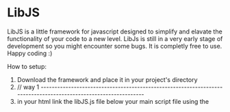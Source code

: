 # LibJS
LibJS is a little framework for javascript designed to simplify and elavate the functionality of your code to a new level.
LibJs is still in a very early stage of development so you might encounter some bugs. 
It is completly free to use. Happy coding :)

How to setup:
1. Download the framework and place it in your project's directory
2. // way 1 ----------------------------------------------------------------------------------------------------------------
3. in your html link the libJS.js file below your main script file using the <script/> src attribute ( add the defer attribute )
4. !!!for that you will need to use the noExport version of libJS!!! // after version 0.0.2 works with every version :)
5. create a setup function which will be called by default
6. Create a draw loop by creating a function and calling it 'draw' ( it will be called by itself so dont call it)
7. And you are done!
8. // way 2 -works with version 0.0.2 and older :(--------------------------------------------------------------------------
9. In your javascript file use "import * as libJs from './Lib.js'"
10. Create a canvas using the createCanvas() function which takes a width and a height
11. Create a draw loop by creating a function and using requestAnimationFrame(draw) inside of it and call it.
12. To draw first change the background color using backgroundColor() function then call the coresponding function in the draw loop
13. And you are done!
